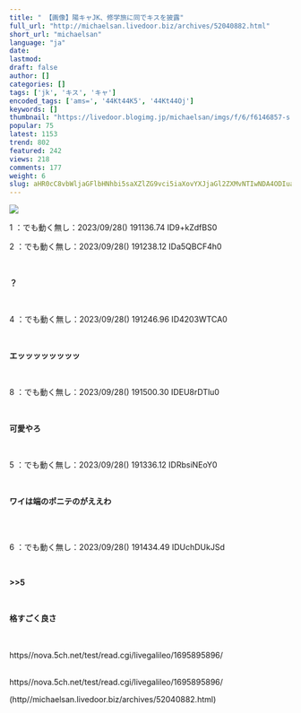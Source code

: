 ```yaml
---
title: " 【画像】陽キャJK、修学旅に同でキスを披露"
full_url: "http://michaelsan.livedoor.biz/archives/52040882.html"
short_url: "michaelsan"
language: "ja"
date: 
lastmod: 
draft: false
author: []
categories: []
tags: ['jk', 'キス', 'キャ']
encoded_tags: ['ams=', '44Kt44K5', '44Kt44Oj']
keywords: []
thumbnail: "https://livedoor.blogimg.jp/michaelsan/imgs/f/6/f6146857-s.jpg"
popular: 75
latest: 1153
trend: 802
featured: 242
views: 218
comments: 177
weight: 6
slug: aHR0cC8vbWljaGFlbHNhbi5saXZlZG9vci5iaXovYXJjaGl2ZXMvNTIwNDA4ODIuaHRtbA==
---
```


![](https://livedoor.blogimg.jp/michaelsan/imgs/f/6/f6146857-s.jpg)

<div><p>1 ：でも動く無し：2023/09/28() 191136.74 ID9+kZdfBS0</p><p>2 ：でも動く無し：2023/09/28() 191238.12 IDa5QBCF4h0</p><br><b><p>？</p></b><br><p>4 ：でも動く無し：2023/09/28() 191246.96 ID4203WTCA0</p><br><b><p>エッッッッッッッッ </p></b><br><p>8 ：でも動く無し：2023/09/28() 191500.30 IDEU8rDTlu0</p><br><b><p>可愛やろ </p></b><br><p>5 ：でも動く無し：2023/09/28() 191336.12 IDRbsiNEoY0</p><br><b><p>ワイは端のポニテのがええわ</p><br></b><br><p>6 ：でも動く無し：2023/09/28() 191434.49 IDUchDUkJSd</p><br><p><b><p>>>5</p></b></p><p><b><p><br></p></b></p><b><p>格すごく良さ </p><br></b><br>https//nova.5ch.net/test/read.cgi/livegalileo/1695895896/<br><br clear='all'> <p id='a6850dc6aefc0d5bbff2bea180d92d89'> </p> <p id='a6850dc6aefc0d5bbff2bea180d92d89'> </p> <p class='alistcloud-container-6795'></p> <p>https//nova.5ch.net/test/read.cgi/livegalileo/1695895896/</p></div>

(http//michaelsan.livedoor.biz/archives/52040882.html)
